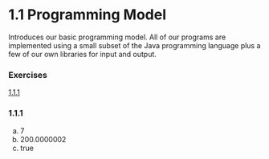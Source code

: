 # 1.1 Programming Model
Introduces our basic programming model. All of our programs are implemented using a small subset of the Java programming language plus a few of our own libraries for input and output.

### Exercises
[1.1.1](#1%2E1%2E1)

### 1.1.1
<ol type="a">
<li>7</li>
<li>200.0000002</li>
<li>true</li>
</ol>
